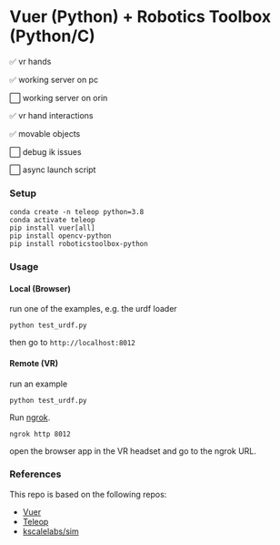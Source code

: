 # Vuer (Python) + Robotics Toolbox (Python/C)

✅ vr hands

✅ working server on pc

⬜️ working server on orin

✅ vr hand interactions

✅ movable objects

⬜️ debug ik issues

⬜️ async launch script


### Setup

```
conda create -n teleop python=3.8
conda activate teleop
pip install vuer[all]
pip install opencv-python
pip install roboticstoolbox-python
```

### Usage

#### Local (Browser)

run one of the examples, e.g. the urdf loader

```
python test_urdf.py
```

then go to `http://localhost:8012`

#### Remote (VR)

run an example

```
python test_urdf.py
```

Run [ngrok](https://ngrok.com/download).

```
ngrok http 8012
```

open the browser app in the VR headset and go to the ngrok URL.


### References

This repo is based on the following repos:

- [Vuer](https://github.com/vuer-ai/vuer)
- [Teleop](https://github.com/OpenTeleop/Teleop)
- [kscalelabs/sim](https://github.com/kscalelabs/sim)
